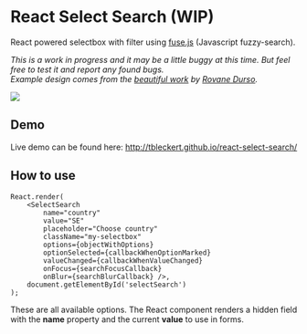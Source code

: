 # React Select Search (WIP)
React powered selectbox with filter using [fuse.js](https://github.com/krisk/Fuse) (Javascript fuzzy-search).
  
_This is a work in progress and it may be a little buggy at this time. But feel free to test it and report any found bugs._  
_Example design comes from the [beautiful work](https://dribbble.com/shots/1079035-Select-Album?list=searches&tag=select&offset=20) by [Rovane Durso](https://dribbble.com/RovaneDurso)._

![](https://dl.dropboxusercontent.com/u/6306766/react-select-search.png)

## Demo

Live demo can be found here: http://tbleckert.github.io/react-select-search/

## How to use

    React.render(
	    <SelectSearch
	        name="country"
	        value="SE"
	        placeholder="Choose country"
	        className="my-selectbox"
	        options={objectWithOptions}
	        optionSelected={callbackWhenOptionMarked}
	        valueChanged={callbackWhenValueChanged}
	        onFocus={searchFocusCallback}
	        onBlur={searchBlurCallback} />,
	    document.getElementById('selectSearch')
    );
    
These are all available options. The React component renders a hidden field with the __name__ property and the current __value__ to use in forms.
